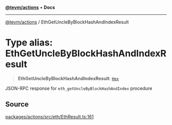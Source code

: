 [**@tevm/actions**](../README.md) • **Docs**

***

[@tevm/actions](../globals.md) / EthGetUncleByBlockHashAndIndexResult

# Type alias: EthGetUncleByBlockHashAndIndexResult

> **EthGetUncleByBlockHashAndIndexResult**: [`Hex`](Hex.md)

JSON-RPC response for `eth_getUncleByBlockHashAndIndex` procedure

## Source

[packages/actions/src/eth/EthResult.ts:161](https://github.com/evmts/tevm-monorepo/blob/main/packages/actions/src/eth/EthResult.ts#L161)
